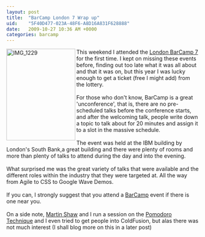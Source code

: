 ```yaml
---
layout: post
title:  "BarCamp London 7 Wrap up"
uid:	"5F40D477-023A-48F6-A8D16A831F628888"
date:   2009-10-27 10:36 AM +0000
categories: barcamp
---
```

<p><a title="IMG_1229 by cybersonic, on Flickr" href="http://www.flickr.com/photos/markdrew/4048900839/"><img src="http://farm3.static.flickr.com/2497/4048900839_e7168bd1d9_m.jpg" alt="IMG_1229" width="180" height="240" align="left" /></a>This weekend I attended the <a href="http://www.barcamplondon.org/" target="_blank">London BarCamp 7 </a>for the first time. I kept on missing these events before, finding out too late what it was all about and that it was on, but this year I was lucky enough to get a ticket (free I might add) from the lottery. <br /><br />For those who don't know, BarCamp is a great 'unconference', that is, there are no pre-scheduled talks before the conference starts, and after the welcoming talk, people write down a topic to talk about for 20 minutes and assign it to a slot in the massive schedule. <br /><br />The event was held at the IBM building by London's South Bank,a great building and there were plenty of rooms and more than plenty of talks to attend during the day and into the evening. <br /><br />What surprised me was the great variety of talks that were available and the different roles within the industry that they were targeted at. All the way from Agile to CSS to Google Wave Demos. <br /><br />If you can, I strongly suggest that you attend a <a href="http://barcamp.org/" target="_blank">BarCamp</a> event if there is one near you. <br /><br />On a side note, <a href="http://twitter.com/marty_shaw" target="_blank">Martin Shaw</a> and I run a session on the <a href="http://www.pomodorotechnique.com/">Pomodoro Technique</a> and I even tried to get people into ColdFusion, but alas there was not much interest (I shall blog more on this in a later post)</p>